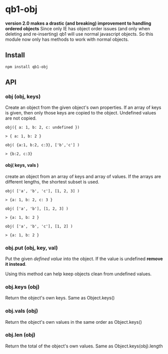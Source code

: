 # qb1-obj

**version 2.0 makes a drastic (and breaking) improvement to handling ordered objects**  Since only 
IE has object order issues (and only when deleting and re-inserting) qb1 will use normal
javascript objects.  So this module now only has methods to work with normal objects.

## Install

    npm install qb1-obj
    
## API

### obj (obj, keys) 

Create an object from the given object's own properties.  If an array of keys is given, then
only those keys are copied to the object.  Undefined values are not copied.

    obj({ a: 1, b: 2, c: undefined })
    
    > { a: 1, b: 2 }

    obj( {a:1, b:2, c:3}, ['b','c'] )
    
    > {b:2, c:3}
    

#### obj( keys, vals )

create an object from an array of keys and array of values.  If the arrays are different lengths,
the shortest subset is used.  

    obj( ['a', 'b', 'c'], [1, 2, 3] )
    
    > {a: 1, b: 2, c: 3 }
    
    obj( ['a', 'b'], [1, 2, 3] )
    
    > {a: 1, b: 2 }

    obj( ['a', 'b', 'c'], [1, 2] )
    
    > {a: 1, b: 2 }

### obj.put (obj, key, val)

Put the given *defined value* into the object.  If the value is undefined **remove it instead**.  

Using this method can help keep objects clean from undefined values.

### obj.keys (obj)

Return the object's own keys.  Same as Object.keys()

### obj.vals (obj) 

Return the object's own values in the same order as Object.keys()


### obj.len (obj) 

Return the total of the object's own values.  Same as Object.keys(obj).length